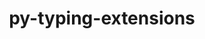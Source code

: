 ---
title: "py-typing-extensions"
layout: cache
categories: [package, develop-2024-02-25]
meta: {"versions": ["4.8.0"], "compilers": ["apple-clang@=15.0.0", "cce@=15.0.1", "gcc@=11.1.0", "gcc@=11.4.0", "gcc@=7.3.1", "gcc@=7.5.0", "gcc@=9.4.0", "oneapi@=2024.0.0"], "oss": ["amzn2", "rhel8", "ubuntu18.04", "ubuntu20.04", "ubuntu22.04", "ventura"], "platforms": ["darwin", "linux"], "targets": ["aarch64", "neoverse_n1", "neoverse_v1", "neoverse_v2", "ppc64le", "x86_64_v3", "zen4"], "stacks": ["aws-isc", "aws-isc-aarch64", "data-vis-sdk", "developer-tools", "e4s", "e4s-cray-rhel", "e4s-neoverse-v2", "e4s-neoverse_v1", "e4s-oneapi", "e4s-power", "e4s-rocm-external", "ml-darwin-aarch64-mps", "ml-linux-x86_64-cpu", "ml-linux-x86_64-cuda", "ml-linux-x86_64-rocm", "radiuss", "root"], "num_specs": 20, "num_specs_by_stack": {"ml-darwin-aarch64-mps": 2, "root": 20, "aws-isc-aarch64": 2, "aws-isc": 1, "e4s-cray-rhel": 2, "radiuss": 2, "developer-tools": 1, "e4s-neoverse_v1": 1, "e4s-power": 1, "data-vis-sdk": 2, "e4s-rocm-external": 1, "e4s": 2, "e4s-neoverse-v2": 1, "ml-linux-x86_64-cpu": 2, "ml-linux-x86_64-cuda": 2, "ml-linux-x86_64-rocm": 2, "e4s-oneapi": 1}}
spec_details: [{"hash": "yjniecimguy3b34qdeeckx2blpnjartt", "compiler": "apple-clang@=15.0.0", "versions": ["4.8.0"], "os": "ventura", "platform": "darwin", "target": "aarch64", "variants": ["build_system=python_pip"], "stacks": ["ml-darwin-aarch64-mps", "root"], "size": "-", "tarball": "https://binaries.spack.io/releases/develop-2024-02-25/build_cache/darwin-ventura-aarch64/apple-clang-15.0.0/py-typing-extensions-4.8.0/darwin-ventura-aarch64-apple-clang-15.0.0-py-typing-extensions-4.8.0-yjniecimguy3b34qdeeckx2blpnjartt.spack"}, {"hash": "enhabzojbze3nf3joidi64pvoooyvyxx", "compiler": "apple-clang@=15.0.0", "versions": ["4.8.0"], "os": "ventura", "platform": "darwin", "target": "aarch64", "variants": ["build_system=python_pip"], "stacks": ["ml-darwin-aarch64-mps", "root"], "size": "-", "tarball": "https://binaries.spack.io/releases/develop-2024-02-25/build_cache/darwin-ventura-aarch64/apple-clang-15.0.0/py-typing-extensions-4.8.0/darwin-ventura-aarch64-apple-clang-15.0.0-py-typing-extensions-4.8.0-enhabzojbze3nf3joidi64pvoooyvyxx.spack"}, {"hash": "5gjsm4xq2oo7fz3zzeihbfgofyr4p4jl", "compiler": "gcc@=7.3.1", "versions": ["4.8.0"], "os": "amzn2", "platform": "linux", "target": "aarch64", "variants": ["build_system=python_pip"], "stacks": ["root", "aws-isc-aarch64"], "size": "-", "tarball": "https://binaries.spack.io/releases/develop-2024-02-25/build_cache/linux-amzn2-aarch64/gcc-7.3.1/py-typing-extensions-4.8.0/linux-amzn2-aarch64-gcc-7.3.1-py-typing-extensions-4.8.0-5gjsm4xq2oo7fz3zzeihbfgofyr4p4jl.spack"}, {"hash": "uvwlscujx243yst5jdt5h7oncsbdqbk2", "compiler": "gcc@=7.3.1", "versions": ["4.8.0"], "os": "amzn2", "platform": "linux", "target": "neoverse_n1", "variants": ["build_system=python_pip"], "stacks": ["root", "aws-isc-aarch64"], "size": "-", "tarball": "https://binaries.spack.io/releases/develop-2024-02-25/build_cache/linux-amzn2-neoverse_n1/gcc-7.3.1/py-typing-extensions-4.8.0/linux-amzn2-neoverse_n1-gcc-7.3.1-py-typing-extensions-4.8.0-uvwlscujx243yst5jdt5h7oncsbdqbk2.spack"}, {"hash": "6ltsh7esoyzki3gyah3biu6at32c6f72", "compiler": "gcc@=7.3.1", "versions": ["4.8.0"], "os": "amzn2", "platform": "linux", "target": "x86_64_v3", "variants": ["build_system=python_pip"], "stacks": ["aws-isc", "root"], "size": "-", "tarball": "https://binaries.spack.io/releases/develop-2024-02-25/build_cache/linux-amzn2-x86_64_v3/gcc-7.3.1/py-typing-extensions-4.8.0/linux-amzn2-x86_64_v3-gcc-7.3.1-py-typing-extensions-4.8.0-6ltsh7esoyzki3gyah3biu6at32c6f72.spack"}, {"hash": "5olvszejr2vaunovaqkqvm6x5asy75qw", "compiler": "cce@=15.0.1", "versions": ["4.8.0"], "os": "rhel8", "platform": "linux", "target": "zen4", "variants": ["build_system=python_pip"], "stacks": ["root", "e4s-cray-rhel"], "size": "-", "tarball": "https://binaries.spack.io/releases/develop-2024-02-25/build_cache/linux-rhel8-zen4/cce-15.0.1/py-typing-extensions-4.8.0/linux-rhel8-zen4-cce-15.0.1-py-typing-extensions-4.8.0-5olvszejr2vaunovaqkqvm6x5asy75qw.spack"}, {"hash": "uvgpnbgi7yxosfohl5lfmkizoyfo4onq", "compiler": "cce@=15.0.1", "versions": ["4.8.0"], "os": "rhel8", "platform": "linux", "target": "zen4", "variants": ["build_system=python_pip"], "stacks": ["root", "e4s-cray-rhel"], "size": "-", "tarball": "https://binaries.spack.io/releases/develop-2024-02-25/build_cache/linux-rhel8-zen4/cce-15.0.1/py-typing-extensions-4.8.0/linux-rhel8-zen4-cce-15.0.1-py-typing-extensions-4.8.0-uvgpnbgi7yxosfohl5lfmkizoyfo4onq.spack"}, {"hash": "vu77fnwwezlmlerln2ktfv5rcwohfofp", "compiler": "gcc@=7.5.0", "versions": ["4.8.0"], "os": "ubuntu18.04", "platform": "linux", "target": "x86_64_v3", "variants": ["build_system=python_pip"], "stacks": ["root", "radiuss"], "size": "-", "tarball": "https://binaries.spack.io/releases/develop-2024-02-25/build_cache/linux-ubuntu18.04-x86_64_v3/gcc-7.5.0/py-typing-extensions-4.8.0/linux-ubuntu18.04-x86_64_v3-gcc-7.5.0-py-typing-extensions-4.8.0-vu77fnwwezlmlerln2ktfv5rcwohfofp.spack"}, {"hash": "xjzo762ky6oc3a4ldk2wrko6nfwjiggu", "compiler": "gcc@=7.5.0", "versions": ["4.8.0"], "os": "ubuntu18.04", "platform": "linux", "target": "x86_64_v3", "variants": ["build_system=python_pip"], "stacks": ["developer-tools", "root"], "size": "-", "tarball": "https://binaries.spack.io/releases/develop-2024-02-25/build_cache/linux-ubuntu18.04-x86_64_v3/gcc-7.5.0/py-typing-extensions-4.8.0/linux-ubuntu18.04-x86_64_v3-gcc-7.5.0-py-typing-extensions-4.8.0-xjzo762ky6oc3a4ldk2wrko6nfwjiggu.spack"}, {"hash": "se63xhanyqx5aekyykizqvxodthmld2t", "compiler": "gcc@=7.5.0", "versions": ["4.8.0"], "os": "ubuntu18.04", "platform": "linux", "target": "x86_64_v3", "variants": ["build_system=python_pip"], "stacks": ["root", "radiuss"], "size": "-", "tarball": "https://binaries.spack.io/releases/develop-2024-02-25/build_cache/linux-ubuntu18.04-x86_64_v3/gcc-7.5.0/py-typing-extensions-4.8.0/linux-ubuntu18.04-x86_64_v3-gcc-7.5.0-py-typing-extensions-4.8.0-se63xhanyqx5aekyykizqvxodthmld2t.spack"}, {"hash": "bvuvlliqsmqvstghxbm3lx3qch7mo7fr", "compiler": "gcc@=11.4.0", "versions": ["4.8.0"], "os": "ubuntu20.04", "platform": "linux", "target": "neoverse_v1", "variants": ["build_system=python_pip"], "stacks": ["root", "e4s-neoverse_v1"], "size": "-", "tarball": "https://binaries.spack.io/releases/develop-2024-02-25/build_cache/linux-ubuntu20.04-neoverse_v1/gcc-11.4.0/py-typing-extensions-4.8.0/linux-ubuntu20.04-neoverse_v1-gcc-11.4.0-py-typing-extensions-4.8.0-bvuvlliqsmqvstghxbm3lx3qch7mo7fr.spack"}, {"hash": "tu76uz47lbxocxziwl2gthkmmqo6fja7", "compiler": "gcc@=9.4.0", "versions": ["4.8.0"], "os": "ubuntu20.04", "platform": "linux", "target": "ppc64le", "variants": ["build_system=python_pip"], "stacks": ["root", "e4s-power"], "size": "-", "tarball": "https://binaries.spack.io/releases/develop-2024-02-25/build_cache/linux-ubuntu20.04-ppc64le/gcc-9.4.0/py-typing-extensions-4.8.0/linux-ubuntu20.04-ppc64le-gcc-9.4.0-py-typing-extensions-4.8.0-tu76uz47lbxocxziwl2gthkmmqo6fja7.spack"}, {"hash": "fqfk4tbaw6phbuwkhhwlhgvxipqfvr4n", "compiler": "gcc@=11.1.0", "versions": ["4.8.0"], "os": "ubuntu20.04", "platform": "linux", "target": "x86_64_v3", "variants": ["build_system=python_pip"], "stacks": ["root", "data-vis-sdk"], "size": "-", "tarball": "https://binaries.spack.io/releases/develop-2024-02-25/build_cache/linux-ubuntu20.04-x86_64_v3/gcc-11.1.0/py-typing-extensions-4.8.0/linux-ubuntu20.04-x86_64_v3-gcc-11.1.0-py-typing-extensions-4.8.0-fqfk4tbaw6phbuwkhhwlhgvxipqfvr4n.spack"}, {"hash": "ldp4d4zpsyir7uyud5zhdiip6d3l6mdl", "compiler": "gcc@=11.1.0", "versions": ["4.8.0"], "os": "ubuntu20.04", "platform": "linux", "target": "x86_64_v3", "variants": ["build_system=python_pip"], "stacks": ["root", "data-vis-sdk"], "size": "-", "tarball": "https://binaries.spack.io/releases/develop-2024-02-25/build_cache/linux-ubuntu20.04-x86_64_v3/gcc-11.1.0/py-typing-extensions-4.8.0/linux-ubuntu20.04-x86_64_v3-gcc-11.1.0-py-typing-extensions-4.8.0-ldp4d4zpsyir7uyud5zhdiip6d3l6mdl.spack"}, {"hash": "fkwsio6sanw7timdoih275jkzud73lgg", "compiler": "gcc@=11.4.0", "versions": ["4.8.0"], "os": "ubuntu20.04", "platform": "linux", "target": "x86_64_v3", "variants": ["build_system=python_pip"], "stacks": ["e4s-rocm-external", "root", "e4s"], "size": "-", "tarball": "https://binaries.spack.io/releases/develop-2024-02-25/build_cache/linux-ubuntu20.04-x86_64_v3/gcc-11.4.0/py-typing-extensions-4.8.0/linux-ubuntu20.04-x86_64_v3-gcc-11.4.0-py-typing-extensions-4.8.0-fkwsio6sanw7timdoih275jkzud73lgg.spack"}, {"hash": "4nnpwsmcm2n75zkp7vqrxo3473mx7lps", "compiler": "gcc@=11.4.0", "versions": ["4.8.0"], "os": "ubuntu20.04", "platform": "linux", "target": "x86_64_v3", "variants": ["build_system=python_pip"], "stacks": ["root", "e4s"], "size": "-", "tarball": "https://binaries.spack.io/releases/develop-2024-02-25/build_cache/linux-ubuntu20.04-x86_64_v3/gcc-11.4.0/py-typing-extensions-4.8.0/linux-ubuntu20.04-x86_64_v3-gcc-11.4.0-py-typing-extensions-4.8.0-4nnpwsmcm2n75zkp7vqrxo3473mx7lps.spack"}, {"hash": "nod6wziacfpvl5aom6bfh6gwjuqlqnz7", "compiler": "gcc@=11.4.0", "versions": ["4.8.0"], "os": "ubuntu22.04", "platform": "linux", "target": "neoverse_v2", "variants": ["build_system=python_pip"], "stacks": ["root", "e4s-neoverse-v2"], "size": "-", "tarball": "https://binaries.spack.io/releases/develop-2024-02-25/build_cache/linux-ubuntu22.04-neoverse_v2/gcc-11.4.0/py-typing-extensions-4.8.0/linux-ubuntu22.04-neoverse_v2-gcc-11.4.0-py-typing-extensions-4.8.0-nod6wziacfpvl5aom6bfh6gwjuqlqnz7.spack"}, {"hash": "6l77jg5qgedr77fp3l5ie6dlhktjhjkb", "compiler": "gcc@=11.4.0", "versions": ["4.8.0"], "os": "ubuntu22.04", "platform": "linux", "target": "x86_64_v3", "variants": ["build_system=python_pip"], "stacks": ["root", "ml-linux-x86_64-cpu", "ml-linux-x86_64-cuda", "ml-linux-x86_64-rocm"], "size": "-", "tarball": "https://binaries.spack.io/releases/develop-2024-02-25/build_cache/linux-ubuntu22.04-x86_64_v3/gcc-11.4.0/py-typing-extensions-4.8.0/linux-ubuntu22.04-x86_64_v3-gcc-11.4.0-py-typing-extensions-4.8.0-6l77jg5qgedr77fp3l5ie6dlhktjhjkb.spack"}, {"hash": "kchtopldx66w3ykcnxbhwfara6biltlf", "compiler": "gcc@=11.4.0", "versions": ["4.8.0"], "os": "ubuntu22.04", "platform": "linux", "target": "x86_64_v3", "variants": ["build_system=python_pip"], "stacks": ["root", "ml-linux-x86_64-cpu", "ml-linux-x86_64-cuda", "ml-linux-x86_64-rocm"], "size": "-", "tarball": "https://binaries.spack.io/releases/develop-2024-02-25/build_cache/linux-ubuntu22.04-x86_64_v3/gcc-11.4.0/py-typing-extensions-4.8.0/linux-ubuntu22.04-x86_64_v3-gcc-11.4.0-py-typing-extensions-4.8.0-kchtopldx66w3ykcnxbhwfara6biltlf.spack"}, {"hash": "b3hchrusbft2ygdcfhshr5tpenvbj5zc", "compiler": "oneapi@=2024.0.0", "versions": ["4.8.0"], "os": "ubuntu22.04", "platform": "linux", "target": "x86_64_v3", "variants": ["build_system=python_pip"], "stacks": ["root", "e4s-oneapi"], "size": "-", "tarball": "https://binaries.spack.io/releases/develop-2024-02-25/build_cache/linux-ubuntu22.04-x86_64_v3/oneapi-2024.0.0/py-typing-extensions-4.8.0/linux-ubuntu22.04-x86_64_v3-oneapi-2024.0.0-py-typing-extensions-4.8.0-b3hchrusbft2ygdcfhshr5tpenvbj5zc.spack"}]
---